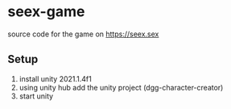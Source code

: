 # seex-game

source code for the game on https://seex.sex

## Setup

1. install unity 2021.1.4f1
2. using unity hub add the unity project (dgg-character-creator)
3. start unity
